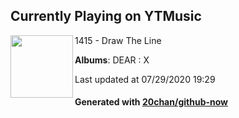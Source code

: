 ## Currently Playing on YTMusic

[<img align="left" width="100" src="https://lh3.googleusercontent.com/tEtDGAV0CH5btdSvzF1s-WRmzWdTSdhhy2T_Xy1OKSfz-auzBrzkCAkHRq7y74b0_9Ca-OIlyJgbQg91qg">](https://music.youtube.com/channel/UCn_XpXBJrCECg2v9EaOZpHw)

1415 - Draw The Line

**Albums**: DEAR : X

Last updated at 07/29/2020 19:29

#### Generated with [20chan/github-now](https://github.com/20chan/github-now)


<!--
**20chan/20chan** is a ✨ _special_ ✨ repository because its `README.md` (this file) appears on your GitHub profile.

Here are some ideas to get you started:

- 🔭 I’m currently working on ...
- 🌱 I’m currently learning ...
- 👯 I’m looking to collaborate on ...
- 🤔 I’m looking for help with ...
- 💬 Ask me about ...
- 📫 How to reach me: ...
- 😄 Pronouns: ...
- ⚡ Fun fact: ...
-->

